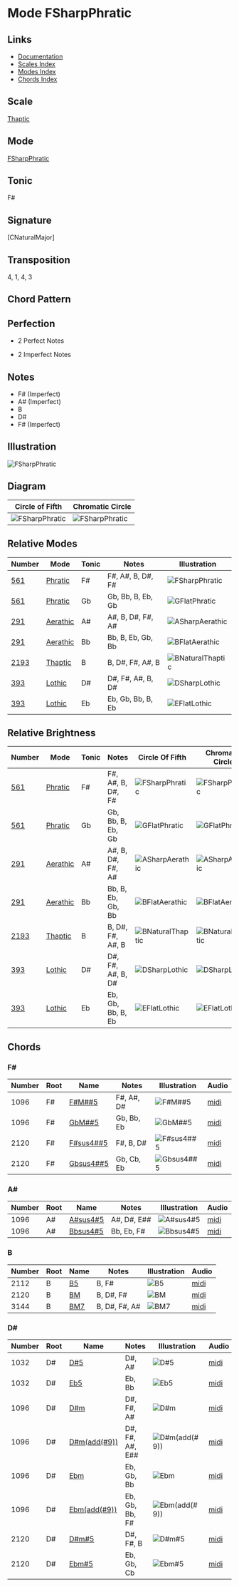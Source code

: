 # Mode FSharpPhratic

## Links

- [Documentation](README.md)
- [Scales Index](Scales.md)
- [Modes Index](Modes.md)
- [Chords Index](Chords.md)

## Scale

[Thaptic](ScaleThaptic.md)

## Mode

[FSharpPhratic](ModeFSharpPhratic.md)

## Tonic

F#

## Signature

[CNaturalMajor]

## Transposition

4, 1, 4, 3

## Chord Pattern



## Perfection

 - 2 Perfect Notes

 - 2 Imperfect Notes

## Notes

- F# (Imperfect)
- A# (Imperfect)
- B
- D#
- F# (Imperfect)

## Illustration

![FSharpPhratic](ModeFSharpPhratic.png)

## Diagram

| Circle of Fifth | Chromatic Circle |
|-----------------|------------------|
| ![FSharpPhratic](CircleOfFifthModeFSharpPhratic.png) | ![FSharpPhratic](ChromaticCircleModeFSharpPhratic.png) |
## Relative Modes

| Number | Mode | Tonic | Notes | Illustration |
|--------|------|-------|-------|--------------|
| [561](https://ianring.com/musictheory/scales/561) | [Phratic](ModePhratic.md) | F# | F#, A#, B, D#, F# | ![FSharpPhratic](ModeFSharpPhratic.png) |
| [561](https://ianring.com/musictheory/scales/561) | [Phratic](ModePhratic.md) | Gb | Gb, Bb, B, Eb, Gb | ![GFlatPhratic](ModeGFlatPhratic.png) |
| [291](https://ianring.com/musictheory/scales/291) | [Aerathic](ModeAerathic.md) | A# | A#, B, D#, F#, A# | ![ASharpAerathic](ModeASharpAerathic.png) |
| [291](https://ianring.com/musictheory/scales/291) | [Aerathic](ModeAerathic.md) | Bb | Bb, B, Eb, Gb, Bb | ![BFlatAerathic](ModeBFlatAerathic.png) |
| [2193](https://ianring.com/musictheory/scales/2193) | [Thaptic](ModeThaptic.md) | B | B, D#, F#, A#, B | ![BNaturalThaptic](ModeBNaturalThaptic.png) |
| [393](https://ianring.com/musictheory/scales/393) | [Lothic](ModeLothic.md) | D# | D#, F#, A#, B, D# | ![DSharpLothic](ModeDSharpLothic.png) |
| [393](https://ianring.com/musictheory/scales/393) | [Lothic](ModeLothic.md) | Eb | Eb, Gb, Bb, B, Eb | ![EFlatLothic](ModeEFlatLothic.png) |
## Relative Brightness

| Number | Mode | Tonic | Notes | Circle Of Fifth | Chromatic Circle |
|--------|------|-------|-------|-----------------|------------------|
| [561](https://ianring.com/musictheory/scales/561) | [Phratic](ModePhratic.md) | F# | F#, A#, B, D#, F# | ![FSharpPhratic](CircleOfFifthModeFSharpPhratic.png) | ![FSharpPhratic](ChromaticCircleModeFSharpPhratic.png) |
| [561](https://ianring.com/musictheory/scales/561) | [Phratic](ModePhratic.md) | Gb | Gb, Bb, B, Eb, Gb | ![GFlatPhratic](CircleOfFifthModeGFlatPhratic.png) | ![GFlatPhratic](ChromaticCircleModeGFlatPhratic.png) |
| [291](https://ianring.com/musictheory/scales/291) | [Aerathic](ModeAerathic.md) | A# | A#, B, D#, F#, A# | ![ASharpAerathic](CircleOfFifthModeASharpAerathic.png) | ![ASharpAerathic](ChromaticCircleModeASharpAerathic.png) |
| [291](https://ianring.com/musictheory/scales/291) | [Aerathic](ModeAerathic.md) | Bb | Bb, B, Eb, Gb, Bb | ![BFlatAerathic](CircleOfFifthModeBFlatAerathic.png) | ![BFlatAerathic](ChromaticCircleModeBFlatAerathic.png) |
| [2193](https://ianring.com/musictheory/scales/2193) | [Thaptic](ModeThaptic.md) | B | B, D#, F#, A#, B | ![BNaturalThaptic](CircleOfFifthModeBNaturalThaptic.png) | ![BNaturalThaptic](ChromaticCircleModeBNaturalThaptic.png) |
| [393](https://ianring.com/musictheory/scales/393) | [Lothic](ModeLothic.md) | D# | D#, F#, A#, B, D# | ![DSharpLothic](CircleOfFifthModeDSharpLothic.png) | ![DSharpLothic](ChromaticCircleModeDSharpLothic.png) |
| [393](https://ianring.com/musictheory/scales/393) | [Lothic](ModeLothic.md) | Eb | Eb, Gb, Bb, B, Eb | ![EFlatLothic](CircleOfFifthModeEFlatLothic.png) | ![EFlatLothic](ChromaticCircleModeEFlatLothic.png) |

## Chords

### F#

| Number | Root | Name | Notes | Illustration | Audio |
|--------|------|------|-------|--------------|-------|
| 1096 | F# | [F#M##5](ChordFSharpMajorDoubleSharpFifth.md) | F#, A#, D# | ![F#M##5](ChordFSharpMajorDoubleSharpFifthRootPosition.png) | [midi](ChordFSharpMajorDoubleSharpFifthRootPosition.mid) |
| 1096 | F# | [GbM##5](ChordGFlatMajorDoubleSharpFifth.md) | Gb, Bb, Eb | ![GbM##5](ChordGFlatMajorDoubleSharpFifthRootPosition.png) | [midi](ChordGFlatMajorDoubleSharpFifthRootPosition.mid) |
| 2120 | F# | [F#sus4##5](ChordFSharpSuspendedFourthDoubleSharpFifth.md) | F#, B, D# | ![F#sus4##5](ChordFSharpSuspendedFourthDoubleSharpFifthRootPosition.png) | [midi](ChordFSharpSuspendedFourthDoubleSharpFifthRootPosition.mid) |
| 2120 | F# | [Gbsus4##5](ChordGFlatSuspendedFourthDoubleSharpFifth.md) | Gb, Cb, Eb | ![Gbsus4##5](ChordGFlatSuspendedFourthDoubleSharpFifthRootPosition.png) | [midi](ChordGFlatSuspendedFourthDoubleSharpFifthRootPosition.mid) |

### A#

| Number | Root | Name | Notes | Illustration | Audio |
|--------|------|------|-------|--------------|-------|
| 1096 | A# | [A#sus4#5](ChordASharpSuspendedFourthSharpFifth.md) | A#, D#, E## | ![A#sus4#5](ChordASharpSuspendedFourthSharpFifthRootPosition.png) | [midi](ChordASharpSuspendedFourthSharpFifthRootPosition.mid) |
| 1096 | A# | [Bbsus4#5](ChordBFlatSuspendedFourthSharpFifth.md) | Bb, Eb, F# | ![Bbsus4#5](ChordBFlatSuspendedFourthSharpFifthRootPosition.png) | [midi](ChordBFlatSuspendedFourthSharpFifthRootPosition.mid) |

### B

| Number | Root | Name | Notes | Illustration | Audio |
|--------|------|------|-------|--------------|-------|
| 2112 | B | [B5](ChordBNaturalPowerChord.md) | B, F# | ![B5](ChordBNaturalPowerChordRootPosition.png) | [midi](ChordBNaturalPowerChordRootPosition.mid) |
| 2120 | B | [BM](ChordBNaturalMajor.md) | B, D#, F# | ![BM](ChordBNaturalMajorRootPosition.png) | [midi](ChordBNaturalMajorRootPosition.mid) |
| 3144 | B | [BM7](ChordBNaturalMajorSeventh.md) | B, D#, F#, A# | ![BM7](ChordBNaturalMajorSeventhRootPosition.png) | [midi](ChordBNaturalMajorSeventhRootPosition.mid) |

### D#

| Number | Root | Name | Notes | Illustration | Audio |
|--------|------|------|-------|--------------|-------|
| 1032 | D# | [D#5](ChordDSharpPowerChord.md) | D#, A# | ![D#5](ChordDSharpPowerChordRootPosition.png) | [midi](ChordDSharpPowerChordRootPosition.mid) |
| 1032 | D# | [Eb5](ChordEFlatPowerChord.md) | Eb, Bb | ![Eb5](ChordEFlatPowerChordRootPosition.png) | [midi](ChordEFlatPowerChordRootPosition.mid) |
| 1096 | D# | [D#m](ChordDSharpMinor.md) | D#, F#, A# | ![D#m](ChordDSharpMinorRootPosition.png) | [midi](ChordDSharpMinorRootPosition.mid) |
| 1096 | D# | [D#m(add(#9))](ChordDSharpMinorAddSharpNinth.md) | D#, F#, A#, E## | ![D#m(add(#9))](ChordDSharpMinorAddSharpNinthRootPosition.png) | [midi](ChordDSharpMinorAddSharpNinthRootPosition.mid) |
| 1096 | D# | [Ebm](ChordEFlatMinor.md) | Eb, Gb, Bb | ![Ebm](ChordEFlatMinorRootPosition.png) | [midi](ChordEFlatMinorRootPosition.mid) |
| 1096 | D# | [Ebm(add(#9))](ChordEFlatMinorAddSharpNinth.md) | Eb, Gb, Bb, F# | ![Ebm(add(#9))](ChordEFlatMinorAddSharpNinthRootPosition.png) | [midi](ChordEFlatMinorAddSharpNinthRootPosition.mid) |
| 2120 | D# | [D#m#5](ChordDSharpMinorSharpFifth.md) | D#, F#, B | ![D#m#5](ChordDSharpMinorSharpFifthRootPosition.png) | [midi](ChordDSharpMinorSharpFifthRootPosition.mid) |
| 2120 | D# | [Ebm#5](ChordEFlatMinorSharpFifth.md) | Eb, Gb, Cb | ![Ebm#5](ChordEFlatMinorSharpFifthRootPosition.png) | [midi](ChordEFlatMinorSharpFifthRootPosition.mid) |

